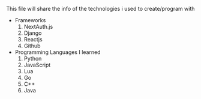 This file will share the info of the technologies i used to create/program with 

- Frameworks
  1. NextAuth.js
  2. Django
  3. Reactjs
  4. Github
- Programming Languages I learned
  1. Python
  2. JavaScript
  3. Lua
  4. Go 
  5. C++
  6. Java